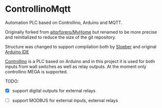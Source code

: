 # ControllinoMqtt
Automation PLC based on Controllino, Arduino and MQTT.

Originally forked from [aitorforero/MyHome](https://github.com/aitorforero/MyHome) but renamed to be more precise and reinitialized to reduce the size of the git repository. 

Structure was changed to support compilation both by [Sloeber](https://eclipse.baeyens.it/) and original [Arduino IDE](https://www.arduino.cc/en/Main/Software)

[Controllino](https://www.controllino.biz/product/controllino-mega/) is a PLC based on Arduino and in this project it is used for  both inputs from wall switches as well as relay outputs. At the moment only controllino MEGA is supported.

TODO: 
- [x] support digital outputs for external relays
- [ ] support MODBUS for external inputs, external relays

